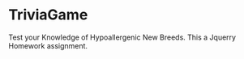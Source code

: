 # TriviaGame
Test your Knowledge of Hypoallergenic New Breeds. This a Jquerry Homework assignment. 
